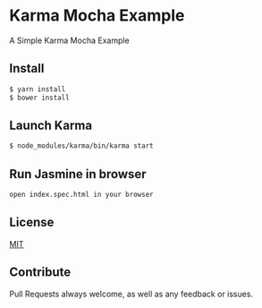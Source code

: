 # Karma Mocha Example

A Simple Karma Mocha Example

## Install

```sh
$ yarn install
$ bower install
```

## Launch Karma
```sh
$ node_modules/karma/bin/karma start
```

## Run Jasmine in browser
```sh
open index.spec.html in your browser
```

## License

[MIT](LICENSE)

## Contribute
Pull Requests always welcome, as well as any feedback or issues.